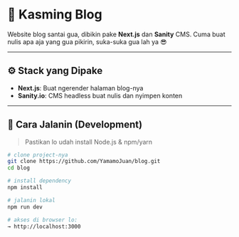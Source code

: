 # 📝 Kasming Blog

Website blog santai gua, dibikin pake **Next.js** dan **Sanity** CMS. Cuma buat nulis apa aja yang gua pikirin, suka-suka gua lah ya 😎

---

## ⚙️ Stack yang Dipake

- **Next.js**: Buat ngerender halaman blog-nya
- **Sanity.io**: CMS headless buat nulis dan nyimpen konten

---

## 🚀 Cara Jalanin (Development)

> Pastikan lo udah install Node.js & npm/yarn

```bash
# clone project-nya
git clone https://github.com/YamamoJuan/blog.git
cd blog

# install dependency
npm install

# jalanin lokal
npm run dev

# akses di browser lo:
→ http://localhost:3000